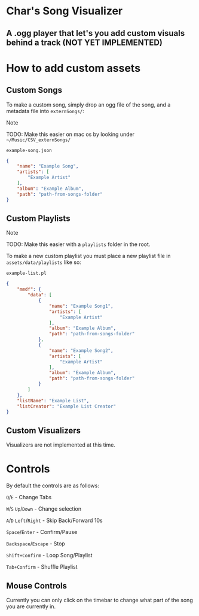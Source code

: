 # Char's Song Visualizer

## A .ogg player that let's you add custom visuals behind a track (NOT YET IMPLEMENTED)

# How to add custom assets

## Custom Songs

To make a custom song, simply drop an ogg file of the song, and a metadata file into `externSongs/`:

> [!NOTE]
> TODO: Make this easier on mac os by looking under `~/Music/CSV_externSongs/`

`example-song.json`
```json
{
    "name": "Example Song",
    "artists": [
        "Example Artist"
    ],
    "album": "Example Album",
    "path": "path-from-songs-folder"
}
```

## Custom Playlists

> [!NOTE]
> TODO: Make this easier with a `playlists` folder in the root.

To make a new custom playlist you must place a new playlist file in `assets/data/playlists` like so:

`example-list.pl`

```json
{
    "mmdf": {
        "data": [
            {
                "name": "Example Song1",
                "artists": [
                    "Example Artist"
                ],
                "album": "Example Album",
                "path": "path-from-songs-folder"
            },
            {
                "name": "Example Song2",
                "artists": [
                    "Example Artist"
                ],
                "album": "Example Album",
                "path": "path-from-songs-folder"
            }
        ]
    },
    "listName": "Example List",
    "listCreator": "Example List Creator"
}
```

## Custom Visualizers

Visualizers are not implemented at this time.

# Controls

By default the controls are as follows:

`Q`/`E` - Change Tabs

`W`/`S` `Up`/`Down` - Change selection

`A`/`D` `Left`/`Right` - Skip Back/Forward 10s

`Space`/`Enter` - Confirm/Pause

`Backspace`/`Escape` - Stop

`Shift+Confirm` - Loop Song/Playlist

`Tab+Confirm` - Shuffle Playlist

## Mouse Controls

Currently you can only click on the timebar to change what part of the song you are currently in.